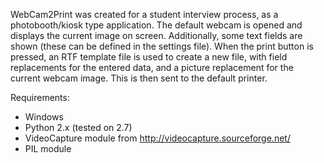 WebCam2Print was created for a student interview process, as a photobooth/kiosk type application. The default webcam is opened and displays the current image on screen. Additionally, some text fields are shown (these can be defined in the settings file). When the print button is pressed, an RTF template file is used to create a new file, with field replacements for the entered data, and a picture replacement for the current webcam image. This is then sent to the default printer.

Requirements:
* Windows
* Python 2.x (tested on 2.7)
* VideoCapture module from http://videocapture.sourceforge.net/
* PIL module

